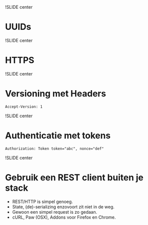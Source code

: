 !SLIDE center
# UUIDs

!SLIDE center
# HTTPS

!SLIDE center
# Versioning met Headers

    Accept-Version: 1

!SLIDE center
# Authenticatie met tokens

    Authorization: Token token="abc", nonce="def"

!SLIDE center
# Gebruik een REST client buiten je stack

* REST/HTTP is simpel genoeg.
* State, (de)-serializing enzovoort zit niet in de weg.
* Gewoon een simpel request is zo gedaan.
* cURL, Paw (OSX), Addons voor Firefox en Chrome.
